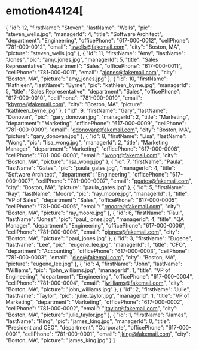 # emotion44124[
  {
    "id": 12,
    "firstName": "Steven",
    "lastName": "Wells",
    "pic": "steven_wells.jpg",
    "managerId": 4,
    "title": "Software Architect",
    "department": "Engineering",
    "officePhone": "617-000-0012",
    "cellPhone": "781-000-0012",
    "email": "swells@fakemail.com",
    "city": "Boston, MA",
    "picture": "steven_wells.jpg"
  },
  {
    "id": 11,
    "firstName": "Amy",
    "lastName": "Jones",
    "pic": "amy_jones.jpg",
    "managerId": 5,
    "title": "Sales Representative",
    "department": "Sales",
    "officePhone": "617-000-0011",
    "cellPhone": "781-000-0011",
    "email": "ajones@fakemail.com",
    "city": "Boston, MA",
    "picture": "amy_jones.jpg"
  },
  {
    "id": 10,
    "firstName": "Kathleen",
    "lastName": "Byrne",
    "pic": "kathleen_byrne.jpg",
    "managerId": 5,
    "title": "Sales Representative",
    "department": "Sales",
    "officePhone": "617-000-0010",
    "cellPhone": "781-000-0010",
    "email": "kbyrne@fakemail.com",
    "city": "Boston, MA",
    "picture": "kathleen_byrne.jpg"
  },
  {
    "id": 9,
    "firstName": "Gary",
    "lastName": "Donovan",
    "pic": "gary_donovan.jpg",
    "managerId": 2,
    "title": "Marketing",
    "department": "Marketing",
    "officePhone": "617-000-0009",
    "cellPhone": "781-000-0009",
    "email": "gdonovan@fakemail.com",
    "city": "Boston, MA",
    "picture": "gary_donovan.jpg"
  },
  {
    "id": 8,
    "firstName": "Lisa",
    "lastName": "Wong",
    "pic": "lisa_wong.jpg",
    "managerId": 2,
    "title": "Marketing Manager",
    "department": "Marketing",
    "officePhone": "617-000-0008",
    "cellPhone": "781-000-0008",
    "email": "lwong@fakemail.com",
    "city": "Boston, MA",
    "picture": "lisa_wong.jpg"
  },
  {
    "id": 7,
    "firstName": "Paula",
    "lastName": "Gates",
    "pic": "paula_gates.jpg",
    "managerId": 4,
    "title": "Software Architect",
    "department": "Engineering",
    "officePhone": "617-000-0007",
    "cellPhone": "781-000-0007",
    "email": "pgates@fakemail.com",
    "city": "Boston, MA",
    "picture": "paula_gates.jpg"
  },
  {
    "id": 5,
    "firstName": "Ray",
    "lastName": "Moore",
    "pic": "ray_moore.jpg",
    "managerId": 1,
    "title": "VP of Sales",
    "department": "Sales",
    "officePhone": "617-000-0005",
    "cellPhone": "781-000-0005",
    "email": "rmoore@fakemail.com",
    "city": "Boston, MA",
    "picture": "ray_moore.jpg"
  },
  {
    "id": 6,
    "firstName": "Paul",
    "lastName": "Jones",
    "pic": "paul_jones.jpg",
    "managerId": 4,
    "title": "QA Manager",
    "department": "Engineering",
    "officePhone": "617-000-0006",
    "cellPhone": "781-000-0006",
    "email": "pjones@fakemail.com",
    "city": "Boston, MA",
    "picture": "paul_jones.jpg"
  },
  {
    "id": 3,
    "firstName": "Eugene",
    "lastName": "Lee",
    "pic": "eugene_lee.jpg",
    "managerId": 1,
    "title": "CFO",
    "department": "Accounting",
    "officePhone": "617-000-0003",
    "cellPhone": "781-000-0003",
    "email": "elee@fakemail.com",
    "city": "Boston, MA",
    "picture": "eugene_lee.jpg"
  },
  {
    "id": 4,
    "firstName": "John",
    "lastName": "Williams",
    "pic": "john_williams.jpg",
    "managerId": 1,
    "title": "VP of Engineering",
    "department": "Engineering",
    "officePhone": "617-000-0004",
    "cellPhone": "781-000-0004",
    "email": "jwilliams@fakemail.com",
    "city": "Boston, MA",
    "picture": "john_williams.jpg"
  },
  {
    "id": 2,
    "firstName": "Julie",
    "lastName": "Taylor",
    "pic": "julie_taylor.jpg",
    "managerId": 1,
    "title": "VP of Marketing",
    "department": "Marketing",
    "officePhone": "617-000-0002",
    "cellPhone": "781-000-0002",
    "email": "jtaylor@fakemail.com",
    "city": "Boston, MA",
    "picture": "julie_taylor.jpg"
  },
  {
    "id": 1,
    "firstName": "James",
    "lastName": "King",
    "pic": "james_king.jpg",
    "managerId": 0,
    "title": "President and CEO",
    "department": "Corporate",
    "officePhone": "617-000-0001",
    "cellPhone": "781-000-0001",
    "email": "jking@fakemail.com",
    "city": "Boston, MA",
    "picture": "james_king.jpg"
  }
]
